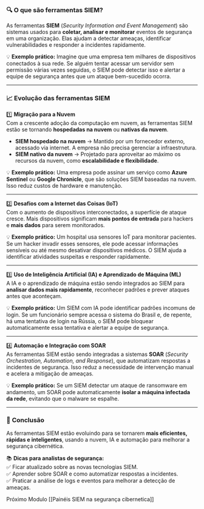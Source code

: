 ### 🔍 **O que são ferramentas SIEM?**

As ferramentas **SIEM** (_Security Information and Event Management_) são sistemas usados para **coletar, analisar e monitorar** eventos de segurança em uma organização. Elas ajudam a detectar ameaças, identificar vulnerabilidades e responder a incidentes rapidamente.

💡 **Exemplo prático:** Imagine que uma empresa tem milhares de dispositivos conectados à sua rede. Se alguém tentar acessar um servidor sem permissão várias vezes seguidas, o SIEM pode detectar isso e alertar a equipe de segurança antes que um ataque bem-sucedido ocorra.

---

### 📈 **Evolução das ferramentas SIEM**

1️⃣ **Migração para a Nuvem**  
Com a crescente adoção da computação em nuvem, as ferramentas SIEM estão se tornando **hospedadas na nuvem** ou **nativas da nuvem**.

- **SIEM hospedado na nuvem** → Mantido por um fornecedor externo, acessado via internet. A empresa não precisa gerenciar a infraestrutura.
- **SIEM nativo da nuvem** → Projetado para aproveitar ao máximo os recursos da nuvem, como **escalabilidade e flexibilidade**.

💡 **Exemplo prático:** Uma empresa pode assinar um serviço como **Azure Sentinel** ou **Google Chronicle**, que são soluções SIEM baseadas na nuvem. Isso reduz custos de hardware e manutenção.

---

2️⃣ **Desafios com a Internet das Coisas (IoT)**  
Com o aumento de dispositivos interconectados, a superfície de ataque cresce. Mais dispositivos significam **mais pontos de entrada** para hackers e **mais dados** para serem monitorados.

💡 **Exemplo prático:** Um hospital usa sensores IoT para monitorar pacientes. Se um hacker invadir esses sensores, ele pode acessar informações sensíveis ou até mesmo desativar dispositivos médicos. O SIEM ajuda a identificar atividades suspeitas e responder rapidamente.

---

3️⃣ **Uso de Inteligência Artificial (IA) e Aprendizado de Máquina (ML)**  
A IA e o aprendizado de máquina estão sendo integrados ao SIEM para **analisar dados mais rapidamente**, reconhecer padrões e prever ataques antes que aconteçam.

💡 **Exemplo prático:** Um SIEM com IA pode identificar padrões incomuns de login. Se um funcionário sempre acessa o sistema do Brasil e, de repente, há uma tentativa de login na Rússia, o SIEM pode bloquear automaticamente essa tentativa e alertar a equipe de segurança.

---

4️⃣ **Automação e Integração com SOAR**  
As ferramentas SIEM estão sendo integradas a sistemas **SOAR** (_Security Orchestration, Automation, and Response_), que automatizam respostas a incidentes de segurança. Isso reduz a necessidade de intervenção manual e acelera a mitigação de ameaças.

💡 **Exemplo prático:** Se um SIEM detectar um ataque de ransomware em andamento, um SOAR pode automaticamente **isolar a máquina infectada da rede**, evitando que o malware se espalhe.

---

### 📌 **Conclusão**

As ferramentas SIEM estão evoluindo para se tornarem **mais eficientes, rápidas e inteligentes**, usando a nuvem, IA e automação para melhorar a segurança cibernética.

📚 **Dicas para analistas de segurança:**  
✅ Ficar atualizado sobre as novas tecnologias SIEM.  
✅ Aprender sobre SOAR e como automatizar respostas a incidentes.  
✅ Praticar a análise de logs e eventos para melhorar a detecção de ameaças.

Próximo Modulo [[Painéis SIEM na segurança cibernetica]]

